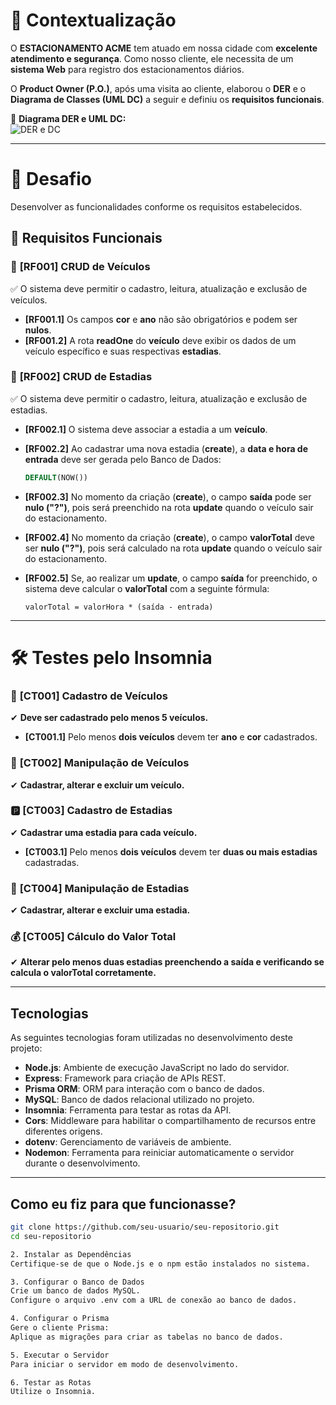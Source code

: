 # 🌟 Contextualização  

O **ESTACIONAMENTO ACME** tem atuado em nossa cidade com **excelente atendimento e segurança**. Como nosso cliente, ele necessita de um **sistema Web** para registro dos estacionamentos diários.  

O **Product Owner (P.O.)**, após uma visita ao cliente, elaborou o **DER** e o **Diagrama de Classes (UML DC)** a seguir e definiu os **requisitos funcionais**.  

📌 **Diagrama DER e UML DC:**  
![DER e DC](./docs/der-dc.png)

---

# 🎯 Desafio  

Desenvolver as funcionalidades conforme os requisitos estabelecidos.  

## 🔹 Requisitos Funcionais  

### 🚗 **[RF001] CRUD de Veículos**  
✅ O sistema deve permitir o cadastro, leitura, atualização e exclusão de veículos.  
- **[RF001.1]** Os campos **cor** e **ano** não são obrigatórios e podem ser **nulos**.  
- **[RF001.2]** A rota **readOne** do **veículo** deve exibir os dados de um veículo específico e suas respectivas **estadias**.  

### 🏁 **[RF002] CRUD de Estadias**  
✅ O sistema deve permitir o cadastro, leitura, atualização e exclusão de estadias.  
- **[RF002.1]** O sistema deve associar a estadia a um **veículo**.  
- **[RF002.2]** Ao cadastrar uma nova estadia (**create**), a **data e hora de entrada** deve ser gerada pelo Banco de Dados:  
  ```sql
  DEFAULT(NOW())
  ```
- **[RF002.3]** No momento da criação (**create**), o campo **saída** pode ser **nulo ("?")**, pois será preenchido na rota **update** quando o veículo sair do estacionamento.  
- **[RF002.4]** No momento da criação (**create**), o campo **valorTotal** deve ser **nulo ("?")**, pois será calculado na rota **update** quando o veículo sair do estacionamento.  
- **[RF002.5]** Se, ao realizar um **update**, o campo **saída** for preenchido, o sistema deve calcular o **valorTotal** com a seguinte fórmula:  

  ```text
  valorTotal = valorHora * (saída - entrada)
  ```

---

# 🛠 Testes pelo Insomnia  

### 🚙 **[CT001] Cadastro de Veículos**  
✔ **Deve ser cadastrado pelo menos 5 veículos.**  
- **[CT001.1]** Pelo menos **dois veículos** devem ter **ano** e **cor** cadastrados.  

### 🔄 **[CT002] Manipulação de Veículos**  
✔ **Cadastrar, alterar e excluir um veículo.**  

### 🅿 **[CT003] Cadastro de Estadias**  
✔ **Cadastrar uma estadia para cada veículo.**  
- **[CT003.1]** Pelo menos **dois veículos** devem ter **duas ou mais estadias** cadastradas.  

### 🔧 **[CT004] Manipulação de Estadias**  
✔ **Cadastrar, alterar e excluir uma estadia.**  

### 💰 **[CT005] Cálculo do Valor Total**  
✔ **Alterar pelo menos duas estadias preenchendo a saída e verificando se calcula o valorTotal corretamente.**  

---
## Tecnologias
As seguintes tecnologias foram utilizadas no desenvolvimento deste projeto:

- **Node.js**: Ambiente de execução JavaScript no lado do servidor.
- **Express**: Framework para criação de APIs REST.
- **Prisma ORM**: ORM para interação com o banco de dados.
- **MySQL**: Banco de dados relacional utilizado no projeto.
- **Insomnia**: Ferramenta para testar as rotas da API.
- **Cors**: Middleware para habilitar o compartilhamento de recursos entre diferentes origens.
- **dotenv**: Gerenciamento de variáveis de ambiente.
- **Nodemon**: Ferramenta para reiniciar automaticamente o servidor durante o desenvolvimento.

---

## Como eu fiz para que funcionasse?

```bash
git clone https://github.com/seu-usuario/seu-repositorio.git
cd seu-repositorio

2. Instalar as Dependências
Certifique-se de que o Node.js e o npm estão instalados no sistema.

3. Configurar o Banco de Dados
Crie um banco de dados MySQL.
Configure o arquivo .env com a URL de conexão ao banco de dados.

4. Configurar o Prisma
Gere o cliente Prisma:
Aplique as migrações para criar as tabelas no banco de dados.

5. Executar o Servidor
Para iniciar o servidor em modo de desenvolvimento.

6. Testar as Rotas
Utilize o Insomnia.

